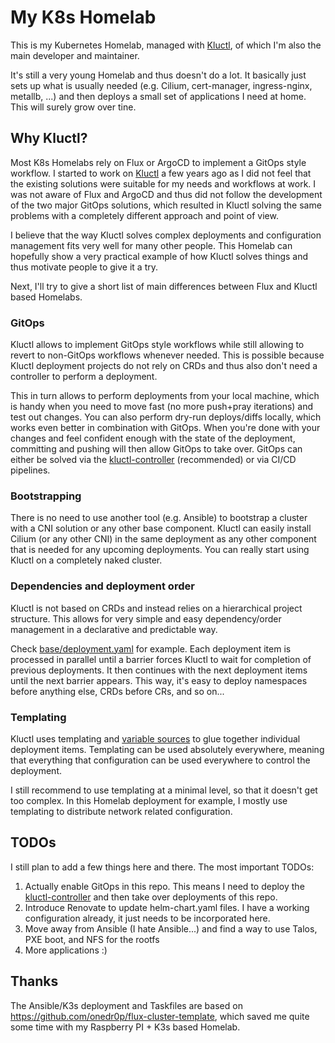 # My K8s Homelab

This is my Kubernetes Homelab, managed with [Kluctl](https://kluctl.io), of which I'm
also the main developer and maintainer.

It's still a very young Homelab and thus doesn't do a lot. It basically just sets up what is
usually needed (e.g. Cilium, cert-manager, ingress-nginx, metallb, ...) and then deploys a
small set of applications I need at home. This will surely grow over tine.

## Why Kluctl?

Most K8s Homelabs rely on Flux or ArgoCD to implement a GitOps style workflow. I started to
work on [Kluctl](https://kluctl.io) a few years ago as I did not feel that the existing
solutions were suitable for my needs and workflows at work. I was not aware of Flux and ArgoCD
and thus did not follow the development of the two major GitOps solutions, which resulted in
Kluctl solving the same problems with a completely different approach and point of view.

I believe that the way Kluctl solves complex deployments and configuration management fits very
well for many other people. This Homelab can hopefully show a very practical example of how
Kluctl solves things and thus motivate people to give it a try.

Next, I'll try to give a short list of main differences between Flux and Kluctl based
Homelabs.

### GitOps

Kluctl allows to implement GitOps style workflows while still allowing to revert to non-GitOps
workflows whenever needed. This is possible because Kluctl deployment projects do not rely
on CRDs and thus also don't need a controller to perform a deployment.

This in turn allows to perform deployments from your local machine, which is handy when you need
to move fast (no more push+pray iterations) and test out changes. You can also perform dry-run deploys/diffs
locally, which works even better in combination with GitOps. When you're done with your changes
and feel confident enough with the state of the deployment, committing and pushing will then allow
GitOps to take over. GitOps can either be solved via the [kluctl-controller](https://github.com/kluctl/flux-kluctl-controller)
(recommended) or via CI/CD pipelines.

### Bootstrapping

There is no need to use another tool (e.g. Ansible) to bootstrap a cluster with a CNI solution or any
other base component. Kluctl can easily install Cilium (or any other CNI) in the same deployment as any
other component that is needed for any upcoming deployments. You can really start using Kluctl on a
completely naked cluster.

### Dependencies and deployment order

Kluctl is not based on CRDs and instead relies on a hierarchical project structure. This allows for very
simple and easy dependency/order management in a declarative and predictable way.

Check [base/deployment.yaml](./kluctl/base/deployment.yaml) for example. Each deployment item is processed
in parallel until a barrier forces Kluctl to wait for completion of previous deployments. It then continues
with the next deployment items until the next barrier appears. This way, it's easy to deploy namespaces
before anything else, CRDs before CRs, and so on...

### Templating

Kluctl uses templating and [variable sources](https://kluctl.io/docs/kluctl/reference/templating/variable-sources/)
to glue together individual deployment items. Templating can be used absolutely everywhere, meaning that
everything that configuration can be used everywhere to control the deployment.

I still recommend to use templating at a minimal level, so that it doesn't get too complex. In this Homelab
deployment for example, I mostly use templating to distribute network related configuration.

## TODOs

I still plan to add a few things here and there. The most important TODOs:

1. Actually enable GitOps in this repo. This means I need to deploy the [kluctl-controller](https://github.com/kluctl/flux-kluctl-controller)
and then take over deployments of this repo.
2. Introduce Renovate to update helm-chart.yaml files. I have a working configuration already, it just needs
to be incorporated here.
3. Move away from Ansible (I hate Ansible...) and find a way to use Talos, PXE boot, and NFS for the rootfs
4. More applications :)

## Thanks

The Ansible/K3s deployment and Taskfiles are based on https://github.com/onedr0p/flux-cluster-template, which
saved me quite some time with my Raspberry PI + K3s based Homelab.
